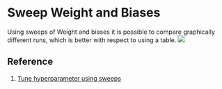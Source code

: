 # Sweep Weight and Biases

Using sweeps of Weight and biases it is possible to compare graphically different runs, which is better with respect to using a table.
![](https://docs.wandb.ai/assets/images/intro_what_it_is-8462e8215e06544eaa40dfdfe656d03d.png)

## Reference
1. [Tune hyperparameter using sweeps](https://docs.wandb.ai/guides/sweeps)